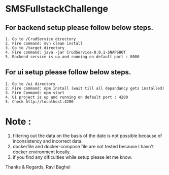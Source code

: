 # SMSFullstackChallenge

  ## For backend setup please follow below steps.
    1. Go to /CrudService directory
    2. Fire command: mvn clean install
    3. Go to /target directory
    4. Fire command: java -jar CrudService-0.0.1-SNAPSHOT
    5. Backend service is up and running on default port : 8080 
  
  ## For ui setup please follow below steps.
    1. Go to /ui directory
    2. Fire command: npm install (wait till all depandancy gets installed)
    3. Fire Command: npm start
    4. Ui project is up and running on default port : 4200
    5. Check http://localhost:4200 
    
# Note :
   1. filtering out the data on the basis of the date is not possible because of inconsistency and incorrect data.
   2. dockerfile and docker-compose file are not tested because I havn't docker environment locally.
   3. if you find any dificulties while setup please let me know.
   
   Thanks & Regards,
   Ravi Baghel
    
    
    
    
